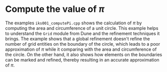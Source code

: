 <!--
SPDX-FileCopyrightText: 2022 The Ikarus Developers mueller@ibb.uni-stuttgart.de
SPDX-License-Identifier: CC-BY-SA-4.0
-->

# Compute the value of $\pi$
The examples `iks001_computePi.cpp` shows the calculation of $\pi$ by computing the area
and circumference of a unit circle. This example helps to understand the `Grid` module from Dune and the refinement techniques it
brings. The example shows that a global refinement doesn't refine the number of grid entities on the boundary
of the circle, which leads to a poor approximation of $\pi$ while it comparing with the area and circumference of the circle.
On the other hand, it also shows how elements on the boundaries can be marked and refined, thereby resulting in an
accurate approximation of $\pi$.